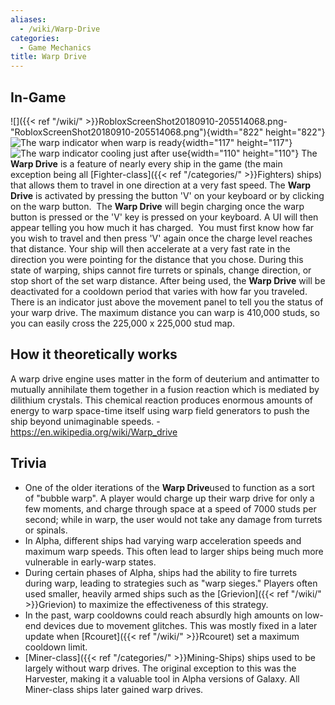 ```yaml
---
aliases:
  - /wiki/Warp-Drive
categories:
  - Game Mechanics
title: Warp Drive
---
```


## In-Game

![]({{< ref "/wiki/" >}}RobloxScreenShot20180910-205514068.png-"RobloxScreenShot20180910-205514068.png"){width="822" height="822"} ![The warp indicator when warp is
ready](Bbe5fff0afa7a5510eb7e0e2b246eac7-1-.png "The warp indicator when warp is ready"){width="117" height="117"} ![The warp indicator cooling just after
use](5468a3127b3a1770f59b30ba0bf6dc1a-1-.png "The warp indicator cooling just after use"){width="110" height="110"} The **Warp Drive** is a feature of nearly every ship in the game (the main exception being all [Fighter-class]({{< ref "/categories/" >}}Fighters) ships) that allows them to travel in one direction at a very fast speed. The **Warp Drive** is activated by pressing the button 'V' on your keyboard or by clicking on the warp button.  The **Warp Drive** will begin charging once the warp button is pressed or the 'V' key is pressed on your keyboard. A UI will then appear telling you how much it has charged.  You must first know how far you wish to travel and then press 'V' again once the charge level reaches that distance. Your ship will then accelerate at a very fast rate in the direction you were pointing for the distance that you chose. During this state of warping, ships cannot fire turrets or spinals, change direction, or stop short of the set warp distance. After being used, the **Warp Drive** will be deactivated for a cooldown period that varies with how far you traveled.  There is an indicator just above the movement panel to tell you the status of your warp drive. The maximum distance you can warp is 410,000 studs, so you can easily cross the 225,000 x 225,000 stud map.

## How it theoretically works

A warp drive engine uses matter in the form of deuterium and antimatter to mutually annihilate them together in a fusion reaction which is mediated by dilithium crystals. This chemical reaction produces enormous amounts of energy to warp space-time itself using warp field generators to push the ship beyond unimaginable speeds. - <https://en.wikipedia.org/wiki/Warp_drive>

## Trivia

- One of the older iterations of the **Warp Drive**used to function as a sort of "bubble warp". A player would charge up their warp drive for only a few moments, and charge through space at a speed of 7000 studs per second; while in warp, the user would not take any damage from turrets or spinals.
- In Alpha, different ships had varying warp acceleration speeds and maximum warp speeds. This often lead to larger ships being much more vulnerable in early-warp states.
- During certain phases of Alpha, ships had the ability to fire turrets during warp, leading to strategies such as "warp sieges." Players often used smaller, heavily armed ships such as the [Grievion]({{< ref "/wiki/" >}}Grievion) to maximize the effectiveness of this strategy.
- In the past, warp cooldowns could reach absurdly high amounts on low-end devices due to movement glitches. This was mostly fixed in a later update when [Rcouret]({{< ref "/wiki/" >}}Rcouret) set a maximum cooldown limit.
- [Miner-class]({{< ref "/categories/" >}}Mining-Ships) ships used to be largely without warp drives. The original exception to this was the Harvester, making it a valuable tool in Alpha versions of Galaxy. All Miner-class ships later gained warp drives.
